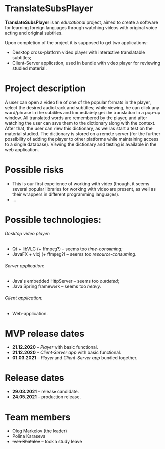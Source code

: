 # TranslateSubsPlayer

**TranslateSubsPlayer** is an *educational* project, aimed to create a software for learning foreign languages through watching videos with original voice acting and original subtitles.

Upon completion of the project it is supposed to get two applications:
* Desktop cross-platform video player with interactive translatable subtitles;
* Client-Server application, used in bundle with video player for reviewing studied material.

# Project description

A user can open a video file of one of the popular formats in the player, select the desired audio track and subtitles; while viewing, he can click any word/phrase in the subtitles and immediately get the translation in a pop-up window. All translated words are remembered by the player, and after watching the user can save them to the dictionary along with the context. After that, the user can view this dictionary, as well as start a test on the material studied. 
The dictionary is stored on a remote server (for the further possibility of adding the player to other platforms while maintaining access to a single database). Viewing the dictionary and testing is available in the web application.

# Possible risks

* This is our first experience of working with video (though, it seems several popular libraries for working with video are present, as well as their wrappers in different programming languages).
* ...

# Possible technologies:

###### Desktop video player:
* Qt + libVLC (+ ffmpeg?) – seems too *time-consuming*;
* JavaFX + vlcj (+ ffmpeg?) – seems too *resource-consuming*.

###### Server application:
* Java's embedded HttpServer – seems too *outdated*;
* Java Spring framework – seems too *heavy*.

###### Client application:
* Web-application.

# MVP release dates

* **21.12.2020** – *Player* with basic functional.
* **21.12.2020** – *Client-Server app* with basic functional.
* **01.03.2021** – *Player* and *Client-Server app* bundled together.

# Release dates

* **29.03.2021** – release candidate.
* **24.05.2021** – production release.

# Team members

* Oleg Markelov (the leader)
* Polina Karaseva
* ~~Ivan Shatalov~~ – took a study leave

